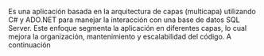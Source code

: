 Es una aplicación basada en la arquitectura de capas (multicapa) utilizando C# y ADO.NET para manejar la interacción con una base de datos SQL Server. Este enfoque segmenta la aplicación en diferentes capas, lo cual mejora la organización, mantenimiento y escalabilidad del código. A continuación
